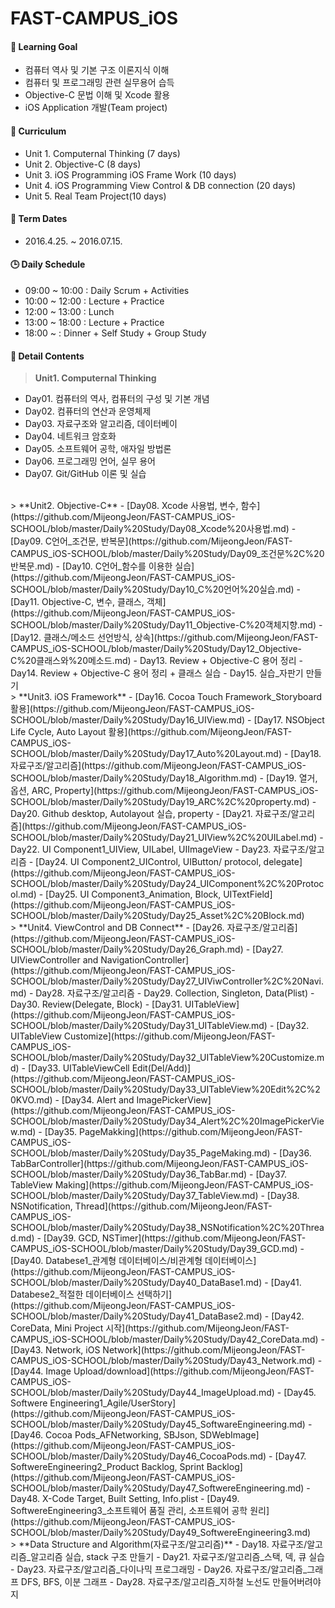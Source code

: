 FAST-CAMPUS_iOS 
===================

#### :dart: Learning Goal
- 컴퓨터 역사 및 기본 구조 이론지식 이해
- 컴퓨터 및 프로그래밍 관련 실무용어 습득
- Objective-C 문법 이해 및 Xcode 활용
- iOS Application 개발(Team project)

#### :blue_book: Curriculum
- Unit 1. Computernal Thinking (7 days)
- Unit 2. Objective-C (8 days)
- Unit 3. iOS Programming iOS Frame Work (10 days)
- Unit 4. iOS Programming View Control & DB connection (20 days)
- Unit 5. Real Team Project(10 days)

#### :calendar: Term Dates
- 2016.4.25. ~ 2016.07.15.

#### :clock3: Daily Schedule 
- 09:00 ~ 10:00 : Daily Scrum + Activities
- 10:00 ~ 12:00 : Lecture + Practice
- 12:00 ~ 13:00 : Lunch
- 13:00 ~ 18:00 : Lecture + Practice
- 18:00 ~       : Dinner + Self Study + Group Study



#### :page_with_curl: Detail Contents
>  **Unit1. Computernal Thinking**
- Day01. 컴퓨터의 역사, 컴퓨터의 구성 및 기본 개념
- Day02. 컴퓨터의 연산과 운영체제
- Day03. 자료구조와 알고리즘, 데이터베이
- Day04. 네트워크 암호화
- Day05. 소프트웨어 공학, 애자일 방법론
- Day06. 프로그래밍 언어, 실무 용어
- Day07. Git/GitHub 이론 및 실습

<br>
>   **Unit2. Objective-C**
- [Day08. Xcode 사용법, 변수, 함수](https://github.com/MijeongJeon/FAST-CAMPUS_iOS-SCHOOL/blob/master/Daily%20Study/Day08_Xcode%20사용법.md)
- [Day09. C언어_조건문, 반복문](https://github.com/MijeongJeon/FAST-CAMPUS_iOS-SCHOOL/blob/master/Daily%20Study/Day09_조건문%2C%20반복문.md)
- [Day10. C언어_함수를 이용한 실습](https://github.com/MijeongJeon/FAST-CAMPUS_iOS-SCHOOL/blob/master/Daily%20Study/Day10_C%20언어%20실습.md)
- [Day11. Objective-C, 변수, 클래스, 객체](https://github.com/MijeongJeon/FAST-CAMPUS_iOS-SCHOOL/blob/master/Daily%20Study/Day11_Objective-C%20객체지향.md)
- [Day12. 클래스/메소드 선언방식, 상속](https://github.com/MijeongJeon/FAST-CAMPUS_iOS-SCHOOL/blob/master/Daily%20Study/Day12_Objective-C%20클래스와%20메소드.md)
- Day13. Review + Objective-C 용어 정리
- Day14. Review + Objective-C 용어 정리 + 클래스 실습
- Day15. 실습_자판기 만들기 

<br>
>   **Unit3. iOS Framework**
- [Day16. Cocoa Touch Framework_Storyboard 활용](https://github.com/MijeongJeon/FAST-CAMPUS_iOS-SCHOOL/blob/master/Daily%20Study/Day16_UIView.md)
- [Day17. NSObject Life Cycle, Auto Layout 활용](https://github.com/MijeongJeon/FAST-CAMPUS_iOS-SCHOOL/blob/master/Daily%20Study/Day17_Auto%20Layout.md)
- [Day18. 자료구조/알고리즘](https://github.com/MijeongJeon/FAST-CAMPUS_iOS-SCHOOL/blob/master/Daily%20Study/Day18_Algorithm.md)
- [Day19. 열거, 옵션, ARC, Property](https://github.com/MijeongJeon/FAST-CAMPUS_iOS-SCHOOL/blob/master/Daily%20Study/Day19_ARC%2C%20property.md)
- Day20. Github desktop, Autolayout 실습, property
- [Day21. 자료구조/알고리즘](https://github.com/MijeongJeon/FAST-CAMPUS_iOS-SCHOOL/blob/master/Daily%20Study/Day21_UIView%2C%20UILabel.md)
- Day22. UI Component1_UIView, UILabel, UIImageView
- Day23. 자료구조/알고리즘
- [Day24. UI Component2_UIControl, UIButton/ protocol, delegate](https://github.com/MijeongJeon/FAST-CAMPUS_iOS-SCHOOL/blob/master/Daily%20Study/Day24_UIComponent%2C%20Protocol.md)
- [Day25. UI Component3_Animation, Block, UITextField](https://github.com/MijeongJeon/FAST-CAMPUS_iOS-SCHOOL/blob/master/Daily%20Study/Day25_Asset%2C%20Block.md)

<br>
>   **Unit4. ViewControl and DB Connect**
- [Day26. 자료구조/알고리즘](https://github.com/MijeongJeon/FAST-CAMPUS_iOS-SCHOOL/blob/master/Daily%20Study/Day26_Graph.md)
- [Day27. UIViewController and NavigationController](https://github.com/MijeongJeon/FAST-CAMPUS_iOS-SCHOOL/blob/master/Daily%20Study/Day27_UIViwController%2C%20Navi.md)
- Day28. 자료구조/알고리즘
- Day29. Collection, Singleton, Data(Plist)
- Day30. Review(Delegate, Block)
- [Day31. UITableView](https://github.com/MijeongJeon/FAST-CAMPUS_iOS-SCHOOL/blob/master/Daily%20Study/Day31_UITableView.md)
- [Day32. UITableView Customize](https://github.com/MijeongJeon/FAST-CAMPUS_iOS-SCHOOL/blob/master/Daily%20Study/Day32_UITableView%20Customize.md)
- [Day33. UITableViewCell Edit(Del/Add)](https://github.com/MijeongJeon/FAST-CAMPUS_iOS-SCHOOL/blob/master/Daily%20Study/Day33_UITableView%20Edit%2C%20KVO.md)
- [Day34. Alert and ImagePickerView](https://github.com/MijeongJeon/FAST-CAMPUS_iOS-SCHOOL/blob/master/Daily%20Study/Day34_Alert%2C%20ImagePickerView.md)
- [Day35. PageMakking](https://github.com/MijeongJeon/FAST-CAMPUS_iOS-SCHOOL/blob/master/Daily%20Study/Day35_PageMaking.md)
- [Day36. TabBarController](https://github.com/MijeongJeon/FAST-CAMPUS_iOS-SCHOOL/blob/master/Daily%20Study/Day36_TabBar.md)
- [Day37. TableView Making](https://github.com/MijeongJeon/FAST-CAMPUS_iOS-SCHOOL/blob/master/Daily%20Study/Day37_TableView.md)
- [Day38. NSNotification, Thread](https://github.com/MijeongJeon/FAST-CAMPUS_iOS-SCHOOL/blob/master/Daily%20Study/Day38_NSNotification%2C%20Thread.md)
- [Day39. GCD, NSTimer](https://github.com/MijeongJeon/FAST-CAMPUS_iOS-SCHOOL/blob/master/Daily%20Study/Day39_GCD.md)
- [Day40. Databese1_관계형 데이터베이스/비관계형 데이터베이스](https://github.com/MijeongJeon/FAST-CAMPUS_iOS-SCHOOL/blob/master/Daily%20Study/Day40_DataBase1.md)
- [Day41. Databese2_적절한 데이터베이스 선택하기](https://github.com/MijeongJeon/FAST-CAMPUS_iOS-SCHOOL/blob/master/Daily%20Study/Day41_DataBase2.md)
- [Day42. CoreData, Mini Project 시작](https://github.com/MijeongJeon/FAST-CAMPUS_iOS-SCHOOL/blob/master/Daily%20Study/Day42_CoreData.md)
- [Day43. Network, iOS Network](https://github.com/MijeongJeon/FAST-CAMPUS_iOS-SCHOOL/blob/master/Daily%20Study/Day43_Network.md)
- [Day44. Image Upload/download](https://github.com/MijeongJeon/FAST-CAMPUS_iOS-SCHOOL/blob/master/Daily%20Study/Day44_ImageUpload.md) 
- [Day45. Softwere Engineering1_Agile/UserStory](https://github.com/MijeongJeon/FAST-CAMPUS_iOS-SCHOOL/blob/master/Daily%20Study/Day45_SoftwareEngineering.md) 
- [Day46. Cocoa Pods_AFNetworking, SBJson, SDWebImage](https://github.com/MijeongJeon/FAST-CAMPUS_iOS-SCHOOL/blob/master/Daily%20Study/Day46_CocoaPods.md) 
- [Day47. SoftwereEngineering2_Product Backlog, Sprint Backlog](https://github.com/MijeongJeon/FAST-CAMPUS_iOS-SCHOOL/blob/master/Daily%20Study/Day47_SoftwereEngineering.md) 
- Day48. X-Code Target, Built Setting, Info.plist
- [Day49. SoftwereEngineering3_소프트웨어 품질 관리, 소프트웨어 공학 원리] (https://github.com/MijeongJeon/FAST-CAMPUS_iOS-SCHOOL/blob/master/Daily%20Study/Day49_SoftwereEngineering3.md) 

<br>
>   **Data Structure and Algorithm(자료구조/알고리즘)**
- Day18. 자료구조/알고리즘_알고리즘 실습, stack 구조 만들기
- Day21. 자료구조/알고리즘_스택, 덱, 큐 실습
- Day23. 자료구조/알고리즘_다이나믹 프로그래밍
- Day26. 자료구조/알고리즘_그래프 DFS, BFS, 이분 그래프
- Day28. 자료구조/알고리즘_지하철 노선도 만들어버려야지
